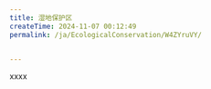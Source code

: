 ```yaml
---
title: 湿地保护区
createTime: 2024-11-07 00:12:49
permalink: /ja/EcologicalConservation/W4ZYruVY/


---
```


xxxx